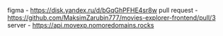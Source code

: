 figma - https://disk.yandex.ru/d/bGqGhPFHE4sr8w
pull request - https://github.com/MaksimZarubin777/movies-explorer-frontend/pull/3
server - https://api.movexp.nomoredomains.rocks